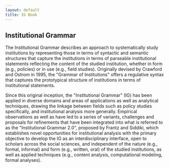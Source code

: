 ```yaml
---
layout: default
title: IG Book
---
```




## Institutional Grammar

The Institutional Grammar describes an approach to systematically study institutions by representing those in terms of syntactic and semantic structures that capture the institutions in terms of parseable institutional statements reflecting the content of the studied institution, whether in form (e.g., policies) or in use (e.g., field studies). Originally devised by Crawford and Ostrom in 1995, the "Grammar of Institutions" offers a regulative syntax that captures the prototypical structure of institutions in terms of institutional statements. 

Since this original inception, the "Institutional Grammar" (IG) has been applied in diverse domains and areas of applications as well as analytical techniques, drawing the linkage between fields such as policy studies specifically, and institutional analysis more generally. Empirical observations as well as have led to a series of variants, challenges and proposals for refinements that have been integrated into what is referred to as the "Institutional Grammar 2.0", proposed by Frantz and Siddiki, which establishes novel opportunities for institutional analysis with the primary objective to develop the IG as an interdisciplinary interface, open to scholars across the social sciences, and independent of the nature (e.g., formal, informal) and form (e.g., written, oral) of the studied institutions, as well as applied techniques (e.g., content analysis, computational modeling, formal analyses).


